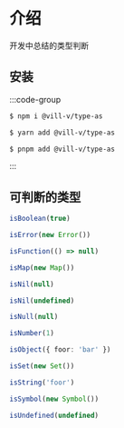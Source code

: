 # 介绍

开发中总结的类型判断

## 安装

:::code-group

```bash [npm]
$ npm i @vill-v/type-as
```

```bash [yarn]
$ yarn add @vill-v/type-as
```

```bash [pnpm]
$ pnpm add @vill-v/type-as
```

:::

## 可判断的类型

```ts
isBoolean(true)

isError(new Error())

isFunction(() => null)

isMap(new Map())

isNil(null)

isNil(undefined)

isNull(null)

isNumber(1)

isObject({ foor: 'bar' })

isSet(new Set())

isString('foor')

isSymbol(new Symbol())

isUndefined(undefined)
```
